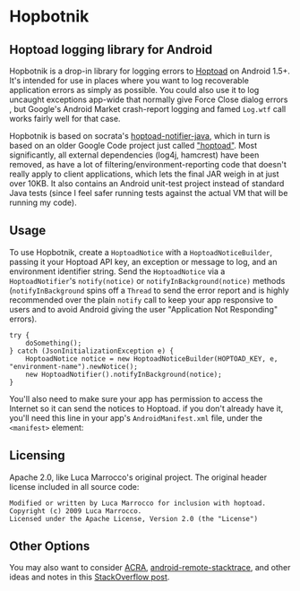 Hopbotnik
===============================================
Hoptoad logging library for Android
-----------------------------------------------

Hopbotnik is a drop-in library for logging errors to [Hoptoad](http://hoptoadapp.com/) on Android 1.5+. It's intended for use in places where you want to log recoverable application errors as simply as possible. You could also use it to log uncaught exceptions app-wide that normally give Force Close dialog errors , but Google's Android Market crash-report logging and famed `Log.wtf` call works fairly well for that case.

Hopbotnik is based on socrata's [hoptoad-notifier-java](https://github.com/socrata/hoptoad-notifier-java), which in turn is based on an older Google Code project just called ["hoptoad"](http://code.google.com/p/hoptoad/). Most significantly, all external dependencies (log4j, hamcrest) have been removed, as have a lot of filtering/environment-reporting code that doesn't really apply to client applications, which lets the final JAR weigh in at just over 10KB. It also contains an Android unit-test project instead of standard Java tests (since I feel safer running tests against the actual VM that will be running my code).

Usage
-----------------------------------------------

To use Hopbotnik, create a `HoptoadNotice` with a `HoptoadNoticeBuilder`, passing it your Hoptoad API key, an exception or message to log, and an environment identifier string. Send the `HoptoadNotice` via 		a `HoptoadNotifier`'s `notify(notice)` or `notifyInBackground(notice)` methods (`notifyInBackground` spins off a `Thread` to send the error report and is highly recommended over the plain `notify` call to keep your app responsive to users and to avoid Android giving the user "Application Not Responding" errors). 

	try {
		doSomething();
	} catch (JsonInitializationException e) {
	    HoptoadNotice notice = new HoptoadNoticeBuilder(HOPTOAD_KEY, e, "environment-name").newNotice();
		new HoptoadNotifier().notifyInBackground(notice);
	}

You'll also need to make sure your app has permission to access the Internet so it can send the notices to Hoptoad. if you don't already have it, you'll need this line in your app's `AndroidManifest.xml` file, under the `<manifest>` element:
	<uses-permission android:name="android.permission.INTERNET" />

Licensing
-----------------------------------------------
Apache 2.0, like Luca Marrocco's original project.
The original header license included in all source code:

	Modified or written by Luca Marrocco for inclusion with hoptoad.
	Copyright (c) 2009 Luca Marrocco.
	Licensed under the Apache License, Version 2.0 (the "License")


Other Options
-----------------------------------------------
You may also want to consider [ACRA](http://code.google.com/p/acra/), [android-remote-stacktrace](http://code.google.com/p/android-remote-stacktrace/), and other ideas and notes in this [StackOverflow post](http://stackoverflow.com/questions/601503/how-do-i-obtain-crash-data-from-my-android-application).
